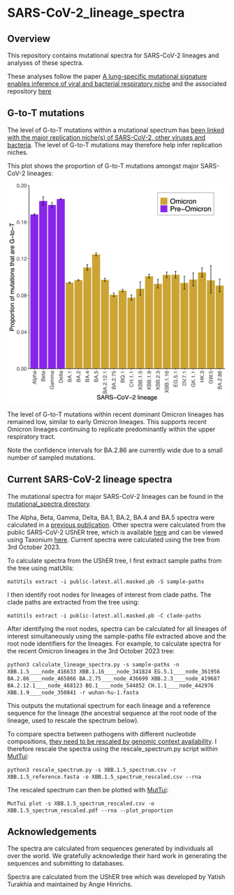 # SARS-CoV-2_lineage_spectra

## Overview

This repository contains mutational spectra for SARS-CoV-2 lineages and analyses of these spectra.

These analyses follow the paper [A lung-specific mutational signature enables inference of viral and bacterial respiratory niche](https://www.microbiologyresearch.org/content/journal/mgen/10.1099/mgen.0.001018) and the associated repository [here](https://github.com/chrisruis/SARS-CoV-2_spectra)

## G-to-T mutations

The level of G-to-T mutations within a mutational spectrum has [been linked with the major replication niche(s) of SARS-CoV-2, other viruses and bacteria](https://www.microbiologyresearch.org/content/journal/mgen/10.1099/mgen.0.001018). The level of G-to-T mutations may therefore help infer replication niches.

This plot shows the proportion of G-to-T mutations amongst major SARS-CoV-2 lineages:

<img src="./figures/G_T_23_11_2023_tree.png" width = "700">

The level of G-to-T mutations within recent dominant Omicron lineages has remained low, similar to early Omicron lineages. This supports recent Omicron lineages continuing to replicate predominantly within the upper respiratory tract.

Note the confidence intervals for BA.2.86 are currently wide due to a small number of sampled mutations.

## Current SARS-CoV-2 lineage spectra

The mutational spectra for major SARS-CoV-2 lineages can be found in the [mutational_spectra directory](https://github.com/chrisruis/SARS-CoV-2_lineage_spectra/mutational_spectra).

The Alpha, Beta, Gamma, Delta, BA.1, BA.2, BA.4 and BA.5 spectra were calculated in a [previous publication](https://www.microbiologyresearch.org/content/journal/mgen/10.1099/mgen.0.001018). Other spectra were calculated from the public SARS-CoV-2 UShER tree, which is available [here](http://hgdownload.soe.ucsc.edu/goldenPath/wuhCor1/UShER_SARS-CoV-2//) and can be viewed using Taxonium [here](https://taxonium.org/?backend=https://api.cov2tree.org). Current spectra were calculated using the tree from 3rd October 2023.

To calculate spectra from the UShER tree, I first extract sample paths from the tree using matUtils:
```
matUtils extract -i public-latest.all.masked.pb -S sample-paths
```

I then identify root nodes for lineages of interest from clade paths. The clade paths are extracted from the tree using:
```
matUtils extract -i public-latest.all.masked.pb -C clade-paths
```

After identifying the root nodes, spectra can be calculated for all lineages of interest simultaneously using the sample-paths file extracted above and the root node identifiers for the lineages. For example, to calculate spectra for the recent Omicron lineages in the 3rd October 2023 tree:
```
python3 calculate_lineage_spectra.py -s sample-paths -n XBB.1.5____node_416633 XBB.1.16____node_341824 EG.5.1____node_361956 BA.2.86____node_465866 BA.2.75____node_436699 XBB.2.3____node_419687 BA.2.12.1____node_468123 BQ.1____node_544852 CH.1.1____node_442976 XBB.1.9____node_350841 -r wuhan-hu-1.fasta
```
This outputs the mutational spectrum for each lineage and a reference sequence for the lineage (the ancestral sequence at the root node of the lineage, used to rescale the spectrum below).

To compare spectra between pathogens with different nucleotide compositions, [they need to be rescaled by genomic context availability](https://www.biorxiv.org/content/10.1101/2023.06.15.545111v1). I therefore rescale the spectra using the rescale_spectrum.py script within [MutTui](https://github.com/chrisruis/MutTui):
```
python3 rescale_spectrum.py -s XBB.1.5_spectrum.csv -r XBB.1.5_reference.fasta -o XBB.1.5_spectrum_rescaled.csv --rna
```

The rescaled spectrum can then be plotted with [MutTui](https://github.com/chrisruis/MutTui):
```
MutTui plot -s XBB.1.5_spectrum_rescaled.csv -o XBB.1.5_spectrum_rescaled.pdf --rna --plot_proportion
```

## Acknowledgements

The spectra are calculated from sequences generated by individuals all over the world. We gratefully acknowledge their hard work in generating the sequences and submitting to databases.

Spectra are calculated from the UShER tree which was developed by Yatish Turakhia and maintained by Angie Hinrichs.
